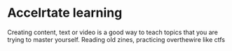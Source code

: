 # Accelrtate learning

Creating content, text or video is a good way to teach topics that you are trying to master yourself. 
Reading old zines, practicing overthewire like ctfs

